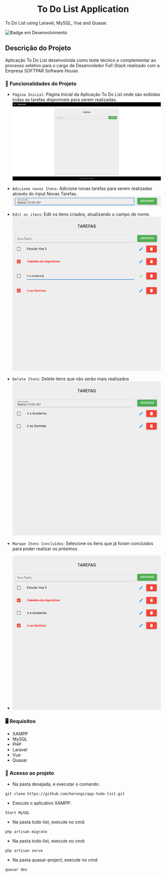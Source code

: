 <h1 align="center"> To Do List Application </h1>

To Do List using Laravel, MySQL, Vue and Quasar.

![Badge em Desenvolvimento](http://img.shields.io/static/v1?label=STATUS&message=%20FINISHED&color=RED&style=for-the-badge)

## Descrição do Projeto

Aplicação To Do List desenvolvida como teste técnico e complementar ao processo seletivo para o cargo de Desenvoledor Full-Stack realizado com a Empresa SOFTPAR Software House.

### 📌 Funcionalidades do Projeto

- `Página Inicial`: Página Inicial da Aplicação To Do List onde são exibidas todas as tarefas disponíveis para serem realizadas.
 ![](images/pagina-inicial-novo.png) 

- `Adicione novos Itens`: Adicione novas tarefas para serem realizadas através do input Novas Tarefas.
![](images/inputs-novos-itens-novo.png)

- `Edit os itens`: Edit os itens criados, atualizando o campo de nome.
![](images/input-edit-itens-novo.png) 

- `Delete Itens`: Delete itens que não serão mais realizados
![](images/itens-deletados-novo.png) 

- `Marque Itens Concluídos`: Selecione os itens que já foram concluidos para poder realizar os próximos
- ![](images/itens-completos-novo.png) 

 ### 🖥️ Requisitos
 
* XAMPP <br>
* MySQL <br>
* PHP <br>
* Laravel <br>
* Vue <br>
* Quasar <br>

### 📁 Acesso ao projeto

* Na pasta desejada, e executar o comando:
```git
git clone https://github.com/herongs/app-todo-list.git
```
* Execute o aplicativo XAMPP:
```
Start MySQL
```
* Na pasta todo-list, execute no cmd:
```
php artisan migrate
```
* Na pasta todo-list, execute no cmd:
```
php artisan serve
```
* Na pasta quasar-project, execute no cmd:
```
quasar dev
```

